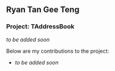 ## Ryan Tan Gee Teng

### Project: TAddressBook
_to be added soon_

Below are my contributions to the project:

* _to be added soon_